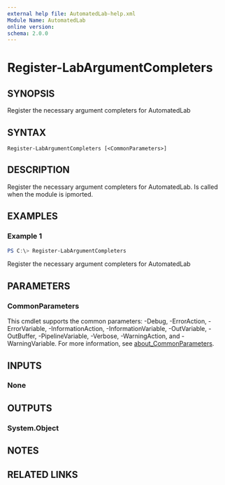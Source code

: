 ```yaml
---
external help file: AutomatedLab-help.xml
Module Name: AutomatedLab
online version:
schema: 2.0.0
---
```


# Register-LabArgumentCompleters

## SYNOPSIS
Register the necessary argument completers for AutomatedLab

## SYNTAX

```
Register-LabArgumentCompleters [<CommonParameters>]
```

## DESCRIPTION
Register the necessary argument completers for AutomatedLab.
Is called when the module is ipmorted.

## EXAMPLES

### Example 1
```powershell
PS C:\> Register-LabArgumentCompleters
```

Register the necessary argument completers for AutomatedLab

## PARAMETERS

### CommonParameters
This cmdlet supports the common parameters: -Debug, -ErrorAction, -ErrorVariable, -InformationAction, -InformationVariable, -OutVariable, -OutBuffer, -PipelineVariable, -Verbose, -WarningAction, and -WarningVariable. For more information, see [about_CommonParameters](http://go.microsoft.com/fwlink/?LinkID=113216).

## INPUTS

### None
## OUTPUTS

### System.Object
## NOTES

## RELATED LINKS
